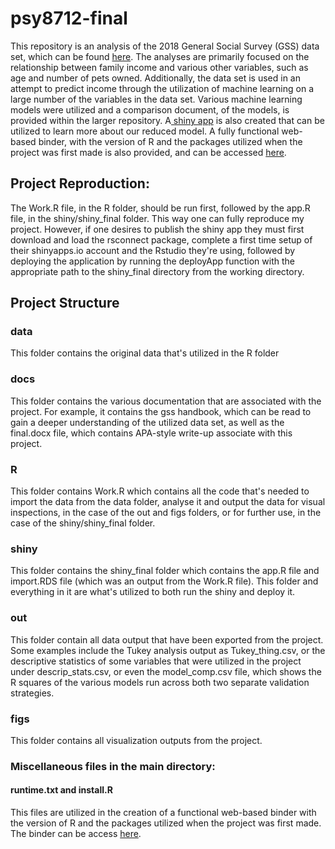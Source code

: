 # psy8712-final

This repository is an analysis of the 2018 General Social Survey (GSS) data set, which can be found [here](https://gss.norc.org/get-the-data/spss). The analyses are primarily focused on the relationship between family income and various other variables, such as age and number of pets owned. Additionally, the data set is used in an attempt to predict income through the utilization of machine learning on a large number of the variables in the data set. Various machine learning models were utilized and a comparison document, of the models, is provided within the larger repository. A[ shiny app](https://michaelhazboun.shinyapps.io/shiny_final/) is also created that can be utilized to learn more about our reduced model. A fully functional web-based binder, with the version of R and the packages utilized when the project was first made is also provided, and can be accessed [here](https://mybinder.org/v2/gh/MichaelHazboun/psy8712-final/HEAD?urlpath=rstudio).

## Project Reproduction:

The Work.R file, in the R folder, should be run first, followed by the app.R file, in the shiny/shiny_final folder. This way one can fully reproduce my project. However, if one desires to publish the shiny app they must first download and load the rsconnect package, complete a first time setup of their shinyapps.io account and the Rstudio they're using, followed by deploying the application by running the deployApp function with the appropriate path to the shiny_final directory from the working directory.

## Project Structure

### data

This folder contains the original data that's utilized in the R folder

### docs

This folder contains the various documentation that are associated with the project. For example, it contains the gss handbook, which can be read to gain a deeper understanding of the utilized data set, as well as the final.docx file, which contains APA-style write-up associate with this project.

### R

This folder contains Work.R which contains all the code that's needed to import the data from the data folder, analyse it and output the data for visual inspections, in the case of the out and figs folders, or for further use, in the case of the shiny/shiny_final folder.

### shiny

This folder contains the shiny_final folder which contains the app.R file and import.RDS file (which was an output from the Work.R file). This folder and everything in it are what's utilized to both run the shiny and deploy it.

### out

This folder contain all data output that have been exported from the project. Some examples include the Tukey analysis output as Tukey_thing.csv, or the descriptive statistics of some variables that were utilized in the project under descrip_stats.csv, or even the model_comp.csv file, which shows the R squares of the various models run across both two separate validation strategies.

### figs

This folder contains all visualization outputs from the project.

### Miscellaneous files in the main directory:

#### runtime.txt and install.R

This files are utilized in the creation of a functional web-based binder with the version of R and the packages utilized when the project was first made. The binder can be access [here](https://mybinder.org/v2/gh/MichaelHazboun/psy8712-final/HEAD?urlpath=rstudio).
